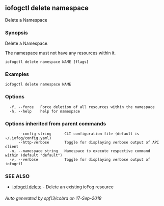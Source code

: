 ## iofogctl delete namespace

Delete a Namespace

### Synopsis

Delete a Namespace.

The namespace must not have any resources within it.

```
iofogctl delete namespace NAME [flags]
```

### Examples

```
iofogctl delete namespace NAME
```

### Options

```
  -f, --force   Force deletion of all resources within the namespace
  -h, --help    help for namespace
```

### Options inherited from parent commands

```
      --config string      CLI configuration file (default is ~/.iofog/config.yaml)
      --http-verbose       Toggle for displaying verbose output of API client
  -n, --namespace string   Namespace to execute respective command within (default "default")
  -v, --verbose            Toggle for displaying verbose output of iofogctl
```

### SEE ALSO

* [iofogctl delete](iofogctl_delete.md)	 - Delete an existing ioFog resource

###### Auto generated by spf13/cobra on 17-Sep-2019
